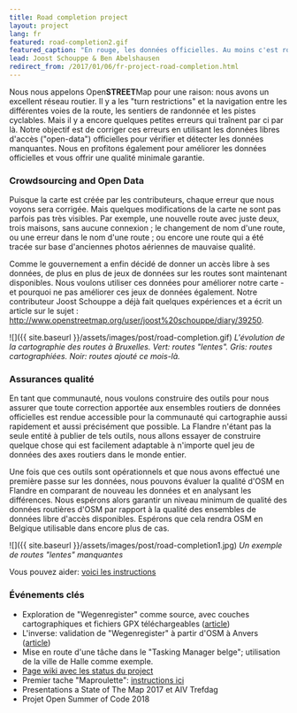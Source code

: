 ```yaml
---
title: Road completion project
layout: project
lang: fr
featured: road-completion2.gif
featured_caption: "En rouge, les données officielles. Au moins c'est rouge, au plus OSM est complet."
lead: Joost Schouppe & Ben Abelshausen
redirect_from: /2017/01/06/fr-project-road-completion.html
---
```


Nous nous appelons Open**STREET**Map pour une raison: nous avons un excellent réseau routier. Il y a les "turn restrictions" et la navigation entre les différentes voies de la route, les sentiers de randonnée et les pistes cyclables. Mais il y a encore quelques petites erreurs qui traînent par ci par là. Notre objectif est de corriger ces erreurs en utilisant les données libres d'accès ("open-data") officielles pour vérifier et détecter les données manquantes. Nous en profitons également pour améliorer les données officielles et vous offrir une qualité minimale garantie.

### Crowdsourcing and Open Data

Puisque la carte est créée par les contributeurs, chaque erreur que nous voyons sera corrigée. Mais quelques modifications de la carte ne sont pas parfois pas très visibles. Par exemple, une nouvelle route avec juste deux, trois maisons, sans aucune connexion ; le changement de nom d'une route, ou une erreur dans le nom d'une route ; ou encore une route qui a été tracée sur base d'anciennes photos aériennes de mauvaise qualité.

Comme le gouvernement a enfin décidé de donner un accès libre à ses données, de plus en plus de jeux de données sur les routes sont maintenant disponibles. Nous voulons utiliser ces données pour améliorer notre carte - et pourquoi ne pas améliorer ces jeux de données également. Notre contributeur Joost Schouppe a déjà fait quelques expériences et a écrit un article sur le sujet : <http://www.openstreetmap.org/user/joost%20schouppe/diary/39250>.


![]({{ site.baseurl }}/assets/images/post/road-completion.gif)
*L'évolution de la cartographie des routes à Bruxelles. Vert: routes "lentes". Gris: routes cartographiées. Noir: routes ajouté ce mois-là.*

### Assurances qualité

En tant que communauté, nous voulons construire des outils pour nous assurer que toute correction apportée aux ensembles routiers de données officielles est rendue accessible pour la communauté qui cartographie aussi rapidement et aussi précisément que possible. La Flandre n'étant pas la seule entité à publier de tels outils, nous allons essayer de construire quelque chose qui est facilement adaptable à n'importe quel jeu de données des axes routiers dans le monde entier.

Une fois que ces outils sont opérationnels et que nous avons effectué une première passe sur les données, nous pouvons évaluer la qualité d'OSM en Flandre en comparant de nouveau les données et en analysant les différences. Nous espérons alors garantir un niveau minimum de qualité des données routières d'OSM par rapport à la qualité des ensembles de données libre d'accès disponibles. Espérons que cela rendra OSM en Belgique utilisable dans encore plus de cas.

![]({{ site.baseurl }}/assets/images/post/road-completion1.jpg)
*Un exemple de routes "lentes" manquantes*

Vous pouvez aider: [voici les instructions](https://wiki.openstreetmap.org/wiki/WikiProject_Belgium/Road_completion_project/Instructions) 

### Événements clés

* Exploration de "Wegenregister" comme source, avec couches cartographiques et fichiers GPX téléchargeables ([article](http://www.openstreetmap.org/user/joost%20schouppe/diary/39250))
* L'inverse: validation de "Wegenregister" à partir d'OSM à Anvers ([article](http://www.openstreetmap.org/user/joost%20schouppe/diary/39573))
* Mise en route d'une tâche dans le "Tasking Manager belge"; utilisation de la ville de Halle comme exemple.
* [Page wiki avec les status du project](https://wiki.openstreetmap.org/wiki/WikiProject_Belgium/Road_completion_project)
* Premier tache "Maproulette": [instructions ici](https://wiki.openstreetmap.org/wiki/WikiProject_Belgium/Road_completion_project/Instructions)
* Presentations a State of The Map 2017 et AIV Trefdag
* Projet Open Summer of Code 2018

